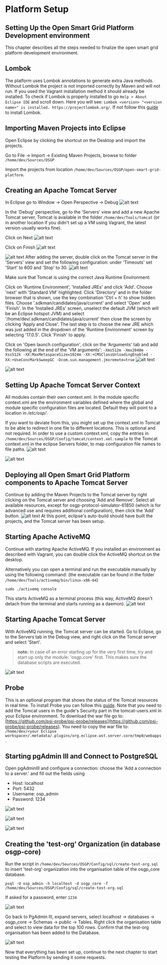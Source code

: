 # Platform Setup

## Setting Up the Open Smart Grid Platform Development environment

This chapter describes all the steps needed to finalize the open smart grid platform development environment.

## Lombok

The platform uses Lombok annotations to generate extra Java methods. Without Lombok the project is not imported correctly by Maven and will not run. If you used the Vagrant installation method it should already be installed. To check if Lombok is properly installed to go `Help > About Eclipse IDE` and scroll down. Here you will see: `Lombok <version> "<version name>" is installed. https://projectlombok.org/`. If not follow this [guide](https://projectlombok.org/setup/eclipse) to install Lombok.

## Importing Maven Projects into Eclipse

Open Eclipse by clicking the shortcut on the Desktop and import the projects.

Go to File -&gt; Import -&gt; Existing Maven Projects, browse to folder `/home/dev/Sources/OSGP`

Import the projects from location `/home/dev/Sources/OSGP/open-smart-grid-platform`.

## Creating an Apache Tomcat Server

In Eclipse go to Window -&gt; Open Perspective -&gt; Debug ![alt text](../../.gitbook/assets/16.png)

In the 'Debug' perspective, go to the 'Servers' view and add a new Apache Tomcat server, Tomcat is available in the folder `/home/dev/Tools/tomcat` \(or in another location if you didn't set up a VM using Vagrant, the latest version usually works fine\).

Click on Next ![alt text](../../.gitbook/assets/tomcat-1-define-server.png)

Click on Finish ![alt text](../../.gitbook/assets/tomcat-2-edit-server-runtime.png)

![alt text](../../.gitbook/assets/tomcat-3-created.png) After adding the server, double click on the Tomcat server in the 'Servers' view and set the following configuration: under 'Timeouts' set 'Start' to 600 and 'Stop' to 30. ![alt text](../../.gitbook/assets/tomcat-4-timeouts.png)

Make sure that Tomcat is using the correct Java Runtime Environment:

Click on 'Runtime Environment', 'Installed JREs' and click 'Add'. Choose 'next' with 'Standard VM' highlighted. Click 'Directory' and in the folder browser that is shown, use the key combination 'Ctrl + h' to show hidden files. Choose '.sdkman/candidates/java/current' and select 'Open' and 'Finish'. In the 'Installed JREs' screen, unselect the default JVM (which will be an Eclipse hotspot JVM) and select '/home/dev/.sdkman/candidates/java/current' then close the screen by clicking 'Apply and Close'. The last step is to choose the new JRE which was just added in the dropdown of the 'Runtime Environment' screen by selecting '17.0.5'. Click 'Finish' to apply.

Click on 'Open launch configuration', click on the 'Arguments' tab and add the following at the end of the 'VM arguments': `-Xms512m -Xmx2048m -Xss512k -XX:MaxMetaspaceSize=1024m -XX:+CMSClassUnloadingEnabled -XX:+UseConcMarkSweepGC -Dcom.sun.management.jmxremote=true` ![alt text](../../.gitbook/assets/tomcat-5-launch-configuration-old.png)

![alt text](../../.gitbook/assets/tomcat-6-launch-configuration-new.png)

## Setting Up Apache Tomcat Server Context

All modules contain their own context.xml. In the module specific context.xml are the environment variables defined where the global and module specific configuration files are located. Default they will point to a location in _/etc/osp/_.

If you want to deviate from this, you might set up the context.xml in Tomcat to be able to redirect in one file to different locations. This is optional and not required. In order to use a custom context.xml, copy the entries in `/home/dev/Sources/OSGP/Config/tomcat/context.xml.sample` to the Tomcat context.xml in the eclipse Servers folder, to map configuration file names to file paths. ![alt text](../../.gitbook/assets/context.xml.sample.png)

![alt text](../../.gitbook/assets/context.xml.png)

## Deploying all Open Smart Grid Platform components to Apache Tomcat Server

Continue by adding the Maven Projects to the Tomcat server by right clicking on the Tomcat server and choosing 'Add and Remove'. Select all available resources, except for osgp-protocol-simulator-61850 \(which is for advanced use and requires additional configuration\), then click the 'Add' button. ![alt text](../../.gitbook/assets/add-resources.png) At this point, eclipse's auto-build should have built the projects, and the Tomcat server has been setup.

## Starting Apache ActiveMQ

Continue with starting Apache ActiveMQ. If you installed an environment as described with Vagrant, you can double click the ActiveMQ shortcut on the desktop.

Alternatively you can open a terminal and run the executable manually by using the following command: \(the executable can be found in the folder `/home/dev/Tools/activemq/bin/linux-x86-64`\)

```text
sudo ./activemq console
```

This starts ActiveMQ as a terminal process \(this way, ActiveMQ doesn't detach from the terminal and starts running as a daemon\). ![alt text](../../.gitbook/assets/31.png)

## Starting Apache Tomcat Server

With ActiveMQ running, the Tomcat server can be started. Go to Eclipse, go to the Servers tab in the Debug view, and right click on the Tomcat server and select 'Start'.

> **note:** In case of an error starting up for the very first time, try and start up only the module: 'osgp.core' first. This makes sure the database scripts are executed.

![alt text](../../.gitbook/assets/tomcat-7-tomcat-started.png)

## Probe

This is an optional program that shows the status of the Tomcat resources in real time. To install Probe you can follow this [guide](https://github.com/psi-probe/psi-probe/wiki/InstallationApacheTomcat). Note that you need to add the Tomcat users in the guide's Security part in the tomcat-users.xml in your Eclipse environment. To download the war file go to: [https://github.com/psi-probe/psi-probe/releases](https://github.com/psi-probe/psi-probe/releases). You need to copy the war file to: `/home/dev/<your Eclipse workspace>/.metadata/.plugins/org.eclipse.wst.server.core/tmp0/webapps`.

## Starting pgAdmin III and Connect to PostgreSQL

Open pgAdminIII and configure a connection: choose the 'Add a connection to a server.' and fill out the fields using

* Host: localhost
* Port: 5432
* Username: osp\_admin
* Password: 1234

![alt text](../../.gitbook/assets/33.png)

![alt text](../../.gitbook/assets/34.png)

![alt text](../../.gitbook/assets/35.png)

## Creating the 'test-org' Organization \(in database osgp-core\)

Run the script in `/home/dev/Sources/OSGP/Config/sql/create-test-org.sql` to insert 'test-org' organization into the organisation table of the osgp\_core database.

```text
psql -U osp_admin -h localhost -d osgp_core -f /home/dev/Sources/OSGP/Config/sql/create-test-org.sql
```

If asked for a password, enter `1234`

![alt text](../../.gitbook/assets/36.png)

Go back to PgAdmin III, expand servers, select localhost -&gt; databases -&gt; osgp\_core -&gt; Schemas -&gt; public -&gt; Tables. Right click the organisation table and select to view data for the top 100 rows. Confirm that the test-org organisation has been added to the Database.

![alt text](../../.gitbook/assets/37.png)

Now that everything has been set up, continue to the next chapter to start testing the Platform by sending it some requests.

